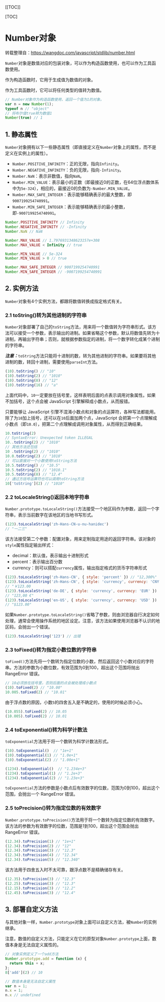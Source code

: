 [[TOC]]

[TOC]



# Number对象

转载整理自：https://wangdoc.com/javascript/stdlib/number.html

`Number`对象是数值对应的包装对象，可以作为构造函数使用，也可以作为工具函数使用。

作为构造函数时，它用于生成值为数值的对象。

作为工具函数时，它可以将任何类型的值转为数值。

```js
// Number对象作为构造函数使用，返回一个值为1的对象。
var n = new Number(1);
typeof n // "object"
// 将布尔值true转为数值1
Number(true) // 1
```

## 1. 静态属性

`Number`对象拥有以下一些静态属性（即直接定义在`Number`对象上的属性，而不是定义在实例上的属性）。

-   `Number.POSITIVE_INFINITY`：正的无限，指向`Infinity`。
-   `Number.NEGATIVE_INFINITY`：负的无限，指向`-Infinity`。
-   `Number.NaN`：表示非数值，指向`NaN`。
-   `Number.MIN_VALUE`：表示最小的正数（即最接近0的正数，在64位浮点数体系中为`5e-324`），相应的，最接近0的负数为`-Number.MIN_VALUE`。
-   `Number.MAX_SAFE_INTEGER`：表示能够精确表示的最大整数，即`9007199254740991`。
-   `Number.MIN_SAFE_INTEGER`：表示能够精确表示的最小整数，即`-9007199254740991`。

```js
Number.POSITIVE_INFINITY // Infinity
Number.NEGATIVE_INFINITY // -Infinity
Number.NaN // NaN

Number.MAX_VALUE // 1.7976931348623157e+308
Number.MAX_VALUE < Infinity // true

Number.MIN_VALUE // 5e-324
Number.MIN_VALUE > 0 // true

Number.MAX_SAFE_INTEGER // 9007199254740991
Number.MIN_SAFE_INTEGER // -9007199254740991
```

## 2. 实例方法

`Number`对象有4个实例方法，都跟将数值转换成指定格式有关。

### 2.1 toString()转为其他进制的字符串

`Number`对象部署了自己的`toString`方法，用来将一个数值转为字符串形式。该方法可以接受一个参数，表示输出的进制。如果省略这个参数，默认将数值先转为十进制，再输出字符串；否则，就根据参数指定的进制，将一个数字转化成某个进制的字符串。

***注意：***`toString`方法只能将十进制的数，转为其他进制的字符串。如果要将其他进制的数，转回十进制，需要使用`parseInt`方法。

```js
(10).toString() // "10"
(10).toString(2) // "1010"
(10).toString(8) // "12"
(10).toString(16) // "a"
```

上面代码中，`10`一定要放在括号里，这样表明后面的点表示调用对象属性。如果不加括号，这个点会被 JavaScript 引擎解释成小数点，从而报错。

只要能够让 JavaScript 引擎不混淆小数点和对象的点运算符，各种写法都能用。除了为`10`加上括号，还可以在`10`后面加两个点，JavaScript 会把第一个点理解成小数点（即`10.0`），把第二个点理解成调用对象属性，从而得到正确结果。

```js
10.toString(2)
// SyntaxError: Unexpected token ILLEGAL
10..toString(2) // "1010"
// 其他方法还包括
10 .toString(2) // "1010"
10.0.toString(2) // "1010"
// 可以直接对一个小数使用toString方法
10.5.toString() // "10.5"
10.5.toString(2) // "1010.1"
10.5.toString(8) // "12.4"
// 通过方括号运算符也可以调用toString方法
10['toString'](2) // "1010"
```

### 2.2 toLocaleString()返回本地字符串

`Number.prototype.toLocaleString()`方法接受一个地区码作为参数，返回一个字符串，表示当前数字在该地区的当地书写形式。

```js
(123).toLocaleString('zh-Hans-CN-u-nu-hanidec')
// "一二三"
```

该方法接受第二个参数：配置对象，用来定制指定用途的返回字符串。该对象的`style`属性指定输出样式：

-   decimal：默认值，表示输出十进制形式
-   percent：表示输出百分数
-   currency：则可以搭配`currency`属性，输出指定格式的货币字符串形式

```js
(123).toLocaleString('zh-Hans-CN', { style: 'percent' }) // "12,300%"
(123).toLocaleString('zh-Hans-CN', { style: 'currency', currency: 'CNY' })
// "￥123.00
(123).toLocaleString('de-DE', { style: 'currency', currency: 'EUR' })
// "123,00 €"
(123).toLocaleString('en-US', { style: 'currency', currency: 'USD' })
// "$123.00"
```

如果`Number.prototype.toLocaleString()`省略了参数，则由浏览器自行决定如何处理，通常会使用操作系统的地区设定。注意，该方法如果使用浏览器不认识的地区码，会抛出一个错误。

```js
(123).toLocaleString('123') // 出错
```

### 2.3 toFixed()转为指定小数位数的字符串

`toFixed()`方法先将一个数转为指定位数的小数，然后返回这个小数对应的字符串。方法的参数为小数位数，有效范围为0到100，超出这个范围将抛出 RangeError 错误。

```js
// 10必须放在括号里，否则后面的点会被处理成小数点
(10).toFixed(2) // "10.00"
10.005.toFixed(2) // "10.01"
```

由于浮点数的原因，小数`5`的四舍五入是不确定的，使用的时候必须小心。

```js
(10.055).toFixed(2) // 10.05
(10.005).toFixed(2) // 10.01
```

### 2.4 toExponential()转为科学计数法

`toExponential`方法用于将一个数转为科学计数法形式。

```js
(10).toExponential()  // "1e+1"
(10).toExponential(1) // "1.0e+1"
(10).toExponential(2) // "1.00e+1"

(1234).toExponential()  // "1.234e+3"
(1234).toExponential(1) // "1.2e+3"
(1234).toExponential(2) // "1.23e+3"
```

`toExponential`方法的参数是小数点后有效数字的位数，范围为0到100，超出这个范围，会抛出一个 RangeError 错误。

### 2.5 toPrecision()转为指定位数的有效数字

`Number.prototype.toPrecision()`方法用于将一个数转为指定位数的有效数字。该方法的参数为有效数字的位数，范围是1到100，超出这个范围会抛出 RangeError 错误。

```js
(12.34).toPrecision(1) // "1e+1"
(12.34).toPrecision(2) // "12"
(12.34).toPrecision(3) // "12.3"
(12.34).toPrecision(4) // "12.34"
(12.34).toPrecision(5) // "12.340"
```

该方法用于四舍五入时不太可靠，跟浮点数不是精确储存有关。

```js
(12.35).toPrecision(3) // "12.3"
(12.25).toPrecision(3) // "12.3"
(12.15).toPrecision(3) // "12.2"
(12.45).toPrecision(3) // "12.4"
```

## 3. 部署自定义方法

与其他对象一样，`Number.prototype`对象上面可以自定义方法，被`Number`的实例继承。

注意，数值的自定义方法，只能定义在它的原型对象`Number.prototype`上面，数值本身是无法自定义属性的。

```js
// 对象实例定义了一个add方法
Number.prototype.add = function (x) {
  return this + x;
};
8['add'](2) // 10

// 数值本身是无法自定义属性
var n = 1;
n.x = 1;
n.x // undefined
```









